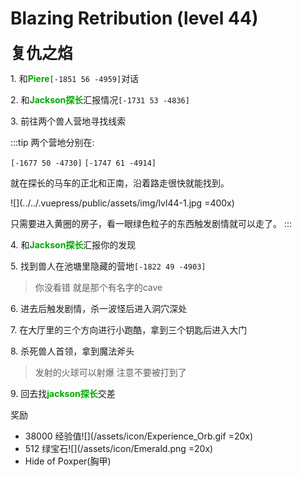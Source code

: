 # Blazing Retribution (level 44)
<span style="font-size: 25px;">**复仇之焰**</span>


<span class="stage-index">1.</span> 和<font color=00AA00>**Piere**</font>`[-1851 56 -4959]`对话

<span class="stage-index">2.</span> 和<font color=00AA00>**Jackson探长**</font>汇报情况`[-1731 53 -4836]`

<span class="stage-index">3.</span> 前往两个兽人营地寻找线索

:::tip
两个营地分别在:

`[-1677 50 -4730]`  `[-1747 61 -4914]`

就在探长的马车的正北和正南，沿着路走很快就能找到。

![](../../.vuepress/public/assets/img/lvl44-1.jpg =400x)

只需要进入黄圈的房子，看一眼绿色粒子的东西触发剧情就可以走了。
:::

<span class="stage-index">4.</span> 和<font color=00AA00>**Jackson探长**</font>汇报你的发现

<span class="stage-index">5.</span> 找到兽人在池塘里隐藏的营地`[-1822 49 -4903]`
>你没看错 就是那个有名字的cave

<span class="stage-index">6.</span> 进去后触发剧情，杀一波怪后进入洞穴深处

<span class="stage-index">7.</span> 在大厅里的三个方向进行小跑酷，拿到三个钥匙后进入大门

<span class="stage-index">8.</span> 杀死兽人首领，拿到魔法斧头
>发射的火球可以射爆 注意不要被打到了

<span class="stage-index">9.</span> 回去找<font color=00AA00>**jackson探长**</font>交差

奖励
+ 38000 经验值![](/assets/icon/Experience_Orb.gif =20x)
+ 512 绿宝石![](/assets/icon/Emerald.png =20x)
+ Hide of Poxper(胸甲)
